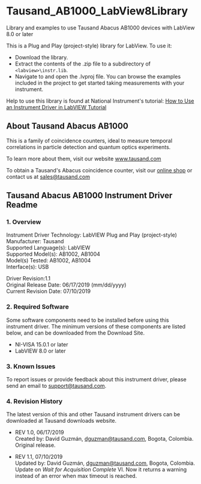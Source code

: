 # Tausand_AB1000_LabView8Library
Library and examples to use Tausand Abacus AB1000 devices with LabView 8.0 or later

This is a Plug and Play (project-style) library for LabView. To use it:
* Download the library.
* Extract the contents of the .zip file to a subdirectory of `<labview>\instr.lib`.
* Navigate to and open the .lvproj file. You can browse the examples included in the project to get started taking measurements with your instrument.
  
Help to use this library is found at National Instrument's tutorial: [How to Use an Instrument Driver in LabVIEW Tutorial](http://www.ni.com/tutorial/2804/en/)

## About Tausand Abacus AB1000

This is a family of coincidence counters, ideal to measure temporal correlations in particle detection and quantum optics experiments.

To learn more about them, visit our website www.tausand.com

To obtain a Tausand's Abacus coincidence counter, visit our [online shop](http://www.tausand.com/shop) or contact us at sales@tausand.com

## Tausand Abacus AB1000 Instrument Driver Readme

### 1. Overview
Instrument Driver Technology: LabVIEW Plug and Play (project-style)<br/>
Manufacturer: Tausand <br/>
Supported Language(s): LabVIEW <br/>
Supported Model(s): AB1002, AB1004 <br/>
Model(s) Tested: AB1002, AB1004<br/>
Interface(s): USB

Driver Revision:1.1<br/>
Original Release Date: 06/17/2019 (mm/dd/yyyy)<br/>
Current Revision Date: 07/10/2019

### 2. Required Software
Some software components need to be installed before using this instrument driver. The minimum versions of these components are listed below, and can be downloaded from the Download Site.
* NI-VISA 15.0.1 or later
* LabVIEW 8.0 or later

### 3. Known Issues
To report issues or provide feedback about this instrument driver, please send an email to support@tausand.com.

### 4. Revision History
The latest version of this and other Tausand instrument drivers can be downloaded at Tausand downloads website.

* REV 1.0, 06/17/2019<br/>
Created by: David Guzmán, dguzman@tausand.com, Bogota, Colombia.<br/>
Original release.

* REV 1.1, 07/10/2019<br/>
Updated by: David Guzmán, dguzman@tausand.com, Bogota, Colombia.<br/>
Update on _Wait for Acquisition Complete_ VI. Now it returns a warning instead of an error when max timeout is reached.
